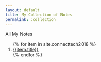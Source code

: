 ```yaml
---
layout: default
title: My Collection of Notes
permalink: :collection
---
```


All My Notes
<ol>
  {% for item in site.connecttech2018 %}
    <li><a href="{{item.url}}">{{item.title}}</a></li>
  {% endfor %}
</ol>
